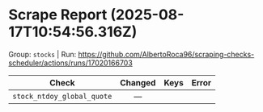 # Scrape Report (2025-08-17T10:54:56.316Z)

Group: `stocks`  |  Run: https://github.com/AlbertoRoca96/scraping-checks-scheduler/actions/runs/17020166703

| Check | Changed | Keys | Error |
|---|:---:|:--|:--|
| `stock_ntdoy_global_quote` | — |  |  |
